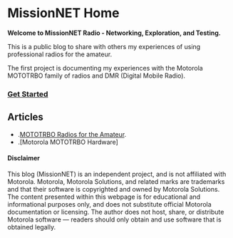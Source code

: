 # MissionNET Home
**Welcome to MissionNET Radio - Networking, Exploration, and Testing.**

This is a public blog to share with others my experiences of using professional radios for the amateur.

The first project is documenting my experiences with the Motorola MOTOTRBO family of radios and DMR (Digital Mobile Radio).
### [Get Started](getstarted)

## Articles

- .[MOTOTRBO Radios for the Amateur](mototrbo/).
- .[Motorola MOTOTRBO Hardware]


#### Disclaimer
This blog (MissionNET) is an independent project, and is not affiliated with Motorola. Motorola, Motorola Solutions, and related marks are trademarks and that their software is copyrighted and owned by Motorola Solutions. The content presented within this webpage is for educational and informational purposes only, and does not substitute official Motorola documentation or licensing. The author does not host, share, or distribute Motorola software — readers should only obtain and use software that is obtained legally.
